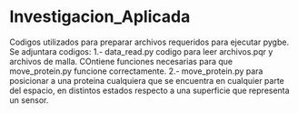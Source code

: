 # Investigacion_Aplicada
Codigos utilizados para preparar archivos requeridos para ejecutar pygbe.
Se adjuntara codigos:
 1.- data_read.py  codigo para leer archivos.pqr y archivos de malla. COntiene funciones necesarias para que move_protein.py funcione correctamente.
 2.- move_protein.py  para posicionar a una proteina cualquiera que se encuentra en cualquier parte del espacio, en distintos estados respecto a una superficie que representa un sensor.

